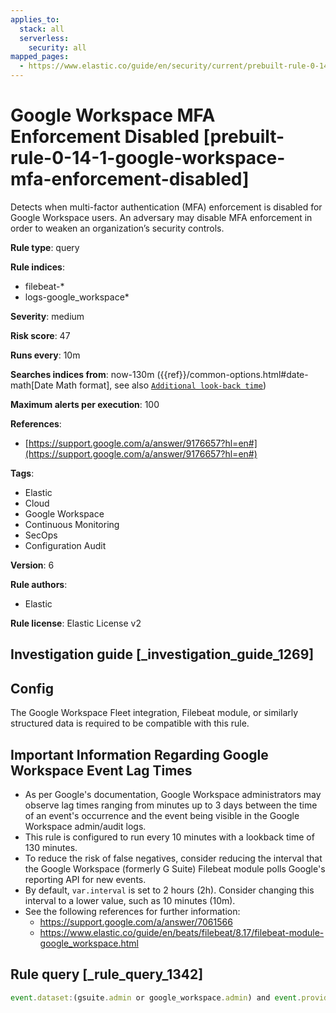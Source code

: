 ```yaml
---
applies_to:
  stack: all
  serverless:
    security: all
mapped_pages:
  - https://www.elastic.co/guide/en/security/current/prebuilt-rule-0-14-1-google-workspace-mfa-enforcement-disabled.html
---
```


# Google Workspace MFA Enforcement Disabled [prebuilt-rule-0-14-1-google-workspace-mfa-enforcement-disabled]

Detects when multi-factor authentication (MFA) enforcement is disabled for Google Workspace users. An adversary may disable MFA enforcement in order to weaken an organization’s security controls.

**Rule type**: query

**Rule indices**:

* filebeat-*
* logs-google_workspace*

**Severity**: medium

**Risk score**: 47

**Runs every**: 10m

**Searches indices from**: now-130m ({{ref}}/common-options.html#date-math[Date Math format], see also [`Additional look-back time`](docs-content://solutions/security/detect-and-alert/create-detection-rule.md#rule-schedule))

**Maximum alerts per execution**: 100

**References**:

* [https://support.google.com/a/answer/9176657?hl=en#](https://support.google.com/a/answer/9176657?hl=en#)

**Tags**:

* Elastic
* Cloud
* Google Workspace
* Continuous Monitoring
* SecOps
* Configuration Audit

**Version**: 6

**Rule authors**:

* Elastic

**Rule license**: Elastic License v2

## Investigation guide [_investigation_guide_1269]

## Config

The Google Workspace Fleet integration, Filebeat module, or similarly structured data is required to be compatible with this rule.

## Important Information Regarding Google Workspace Event Lag Times
- As per Google's documentation, Google Workspace administrators may observe lag times ranging from minutes up to 3 days between the time of an event's occurrence and the event being visible in the Google Workspace admin/audit logs.
- This rule is configured to run every 10 minutes with a lookback time of 130 minutes.
- To reduce the risk of false negatives, consider reducing the interval that the Google Workspace (formerly G Suite) Filebeat module polls Google's reporting API for new events.
- By default, `var.interval` is set to 2 hours (2h). Consider changing this interval to a lower value, such as 10 minutes (10m).
- See the following references for further information:
  - https://support.google.com/a/answer/7061566
  - https://www.elastic.co/guide/en/beats/filebeat/8.17/filebeat-module-google_workspace.html

## Rule query [_rule_query_1342]

```js
event.dataset:(gsuite.admin or google_workspace.admin) and event.provider:admin and event.category:iam and event.action:ENFORCE_STRONG_AUTHENTICATION and (gsuite.admin.new_value:false or google_workspace.admin.new_value:false)
```


